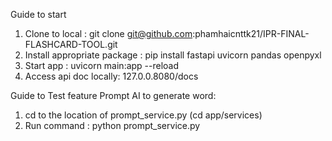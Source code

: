Guide to start 

1. Clone to local : git clone git@github.com:phamhaicnttk21/IPR-FINAL-FLASHCARD-TOOL.git
2. Install appropriate package : pip install fastapi uvicorn pandas openpyxl
3. Start app : uvicorn main:app --reload
4. Access api doc locally: 127.0.0.8080/docs 



Guide to Test feature Prompt AI to generate word: 
1. cd to the location of prompt_service.py (cd app/services)
2. Run command : python prompt_service.py

